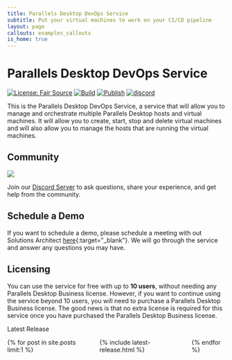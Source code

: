 ```yaml
---
title: Parallels Desktop DevOps Service
subtitle: Put your virtual machines to work on your CI/CD pipeline
layout: page
callouts: examples_callouts
is_home: true
---
```


# Parallels Desktop DevOps Service

[![License: Fair Source](https://img.shields.io/badge/license-fair-source.svg)](https://fair.io/)
[![Build](https://github.com/Parallels/prl-devops-service/actions/workflows/pr.yml/badge.svg)](https://github.com/Parallels/prl-devops-service/actions/workflows/pr.yml)
[![Publish](https://github.com/Parallels/prl-devops-service/actions/workflows/publish.yml/badge.svg)](https://github.com/Parallels/prl-devops-service/actions/workflows/publish.yml)
[![discord](https://dcbadge.vercel.app/api/server/pEwZ254C3d?style=flat&theme=default)](https://discord.gg/pEwZ254C3d)

This is the Parallels Desktop DevOps Service, a service that will allow you to
manage and orchestrate multiple Parallels Desktop hosts and virtual machines.
It will allow you to create, start, stop and delete virtual machines and will
also allow you to manage the hosts that are running the virtual machines.

## Community

<a target="_blank" href="https://discord.gg/pEwZ254C3d">
  <img src="{{ site.url }}{{ site.baseurl }}/img/discord_join_server.png" />
</a>
<p>
Join our <a target="_blank" href="https://discord.gg/pEwZ254C3d">Discord Server</a> to ask questions, share
your experience, and get help from the community.
</p>

## Schedule a Demo

If you want to schedule a demo, please schedule a meeting with out Solutions
Architect [here](https://outlook.office.com/bookwithme/user/d6b4c940ec9d44079ed872ba1fcaaf68@alludo.com/meetingtype/you-CpOV8UyS0sFl9KjSWw2?anonymous&ep=mlink){:target=\"_blank\"}.
We will go through the service and answer any questions you may have.

## Licensing

You can use the service for free with up to **10 users**, without needing any
Parallels Desktop Business license. However, if you want to continue using the
service beyond 10 users, you will need to purchase a Parallels Desktop Business
license. The good news is that no extra license is required for this service
once you have purchased the Parallels Desktop Business license.


<p class="title is-4">Latest Release</p>
<div class="columns is-multiline">
    {% for post in site.posts limit:1 %}
    <div class="column is-12">
        {% include latest-release.html %}
    </div>
    {% endfor %}
</div>
